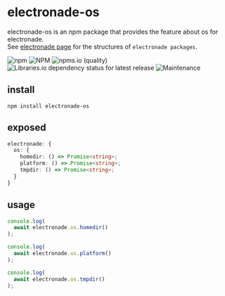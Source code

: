 # electronade-os

electronade-os is an npm package that provides the feature about os for electronade.  
See [electronade page](https://electronade.netlify.app/) for the structures of `electronade packages`.

![npm](https://img.shields.io/npm/v/electronade-os)
![NPM](https://img.shields.io/npm/l/electronade-os)
![npms.io (quality)](https://img.shields.io/npms-io/quality-score/electronade-os)
![Libraries.io dependency status for latest release](https://img.shields.io/librariesio/release/npm/electronade-os)
![Maintenance](https://img.shields.io/maintenance/yes/2022)

## install

``` shell
npm install electronade-os
```

## exposed

``` typescript
electronade: {
  os: {
    homedir: () => Promise<string>;
    platform: () => Promise<string>;
    tmpdir: () => Promise<string>;
  }
}
```

## usage
``` javascript
console.log(
  await electronade.os.homedir()
);
```

``` javascript
console.log(
  await electronade.os.platform()
);
```

``` javascript
console.log(
  await electronade.os.tmpdir()
);
```
